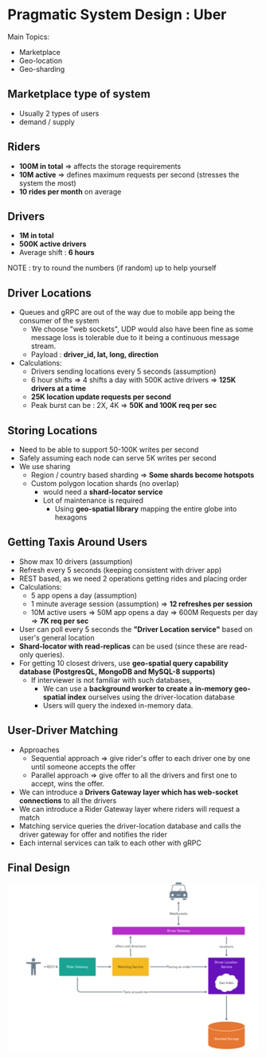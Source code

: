 # Pragmatic System Design : Uber

Main Topics:

- Marketplace
- Geo-location
- Geo-sharding

## Marketplace type of system

- Usually 2 types of users
- demand / supply

## Riders

- __100M in total__ => affects the storage requirements
- __10M active__ => defines maximum requests per second (stresses the system the most)
- __10 rides per month__ on average

## Drivers

- __1M in total__
- __500K active drivers__
- Average shift : __6 hours__

NOTE : try to round the numbers (if random) up to help yourself

## Driver Locations

- Queues and gRPC are out of the way due to mobile app being the consumer of the system
  - We choose "web sockets", UDP would also have been fine as some message loss is tolerable due to it being a continuous message stream.
  - Payload : __driver_id, lat, long, direction__
- Calculations:
  - Drivers sending locations every 5 seconds (assumption)
  - 6 hour shifts => 4 shifts a day with 500K active drivers => __125K drivers at a time__
  - __25K location update requests per second__
  - Peak burst can be : 2X, 4K => __50K and 100K req per sec__

## Storing Locations

- Need to be able to support 50-100K writes per second
- Safely assuming each node can serve 5K writes per second
- We use sharing
  - Region / country based sharding => __Some shards become hotspots__
  - Custom polygon location shards (no overlap)
    - would need a __shard-locator service__
    - Lot of maintenance is required
      - Using __geo-spatial library__ mapping the entire globe into hexagons

## Getting Taxis Around Users

- Show max 10 drivers (assumption)
- Refresh every 5 seconds (keeping consistent with driver app)
- REST based, as we need 2 operations getting rides and placing order
- Calculations:
  - 5 app opens a day (assumption)
  - 1 minute average session (assumption) => __12 refreshes per session__
  - 10M active users => 50M app opens a day => 600M Requests per day => __7K req per sec__
- User can poll every 5 seconds the __"Driver Location service"__ based on user's general location
- __Shard-locator with read-replicas__ can be used (since these are read-only queries).
- For getting 10 closest drivers, use __geo-spatial query capability database (PostgresQL, MongoDB and MySQL-8 supports)__
  - If interviewer is not familiar with such databases,
    - We can use a __background worker to create a in-memory geo-spatial index__ ourselves using the driver-location database
    - Users will query the indexed in-memory data.

## User-Driver Matching

- Approaches
  - Sequential approach => give rider's offer to each driver one by one until someone accepts the offer
  - Parallel approach => give offer to all the drivers and first one to accept, wins the offer.
- We can introduce a __Drivers Gateway layer which has web-socket connections__ to all the drivers
- We can introduce a Rider Gateway layer where riders will request a match
- Matching service queries the driver-location database and calls the driver gateway for offer and notifies the rider
- Each internal services can talk to each other with gRPC

## Final Design

![Uber Final Design](./images/psd-uber.png)
